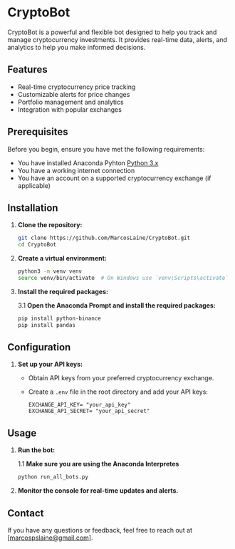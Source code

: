 # CryptoBot

CryptoBot is a powerful and flexible bot designed to help you track and manage cryptocurrency investments. It provides real-time data, alerts, and analytics to help you make informed decisions.

## Features

- Real-time cryptocurrency price tracking
- Customizable alerts for price changes
- Portfolio management and analytics
- Integration with popular exchanges

## Prerequisites

Before you begin, ensure you have met the following requirements:

- You have installed Anaconda Pyhton [Python 3.x](https://www.anaconda.com/download/success)
- You have a working internet connection
- You have an account on a supported cryptocurrency exchange (if applicable)

## Installation

1. **Clone the repository:**

   ```bash
   git clone https://github.com/MarcosLaine/CryptoBot.git
   cd CryptoBot
   ```

2. **Create a virtual environment:**

   ```bash
   python3 -m venv venv
   source venv/bin/activate  # On Windows use `venv\Scripts\activate`
   ```

3. **Install the required packages:**

   3.1 **Open the Anaconda Prompt and install the required packages:**
   ```bash
   pip install python-binance
   pip install pandas
   ```

## Configuration

1. **Set up your API keys:**

   - Obtain API keys from your preferred cryptocurrency exchange.
   - Create a `.env` file in the root directory and add your API keys:

     ```plaintext
     EXCHANGE_API_KEY= "your_api_key"
     EXCHANGE_API_SECRET= "your_api_secret"
     ```

## Usage

1. **Run the bot:**

   1.1 **Make sure you are using the Anaconda Interpretes**

   ```bash
   python run_all_bots.py
   ```

2. **Monitor the console for real-time updates and alerts.**

## Contact

If you have any questions or feedback, feel free to reach out at [marcospslaine@gmail.com].

